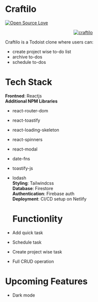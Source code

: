 # Craftilo

[![Open Source Love](https://badges.frapsoft.com/os/v2/open-source.svg?v=103)](https://github.com/mohibk)


<p align="center">
  <a href="https://ibb.co/Qr1Q4QR"><img src="https://i.ibb.co/Qr1Q4QR/craftilo.png" alt="craftilo" border="0"></a>
</p>



Craftilo is a Todoist clone where users can:

- create project wise to-do list
- archive to-dos
- schedule to-dos

# Tech Stack

<b>Frontned</b>: Reactjs
<br>
<b>Additional NPM Libraries</b>

- react-router-dom
- react-toastify
- react-loading-skeleton
- react-spinners
- react-modal
- date-fns
- toastify-js
- lodash
  <br>
  <b>Styling</b>: Tailwindcss
  <br>
  <b>Database</b>: Firestore
  <br>
  <b>Authentication</b>: Firebase auth
  <br>
  <b>Deployment</b>: CI/CD setup on Netlify

  # Functionlity

- Add quick task
- Schedule task
- Create project wise task
- Full CRUD operation

# Upcoming Features

- Dark mode
